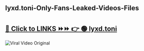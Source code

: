 
 ## lyxd.toni-Only-Fans-Leaked-Videos-Files

# <h2><a href="https://mediaupload.pro?lyxd.toni">🔗 Click to LINKS ⏩⏩ 👉 🟢 lyxd.toni </a></h2>

<a href="https://mediaupload.pro?lyxd.toni" rel="nofollow" data-target="animated-image.originalLink"><img src="https://i.ibb.co.com/xMMVF88/686577567.gif" alt="Viral Video Original" style="max-width: 100%; display: inline-block;" data-target="animated-image.originalImage"></a>